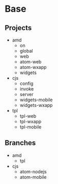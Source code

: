 # Base

## Projects

- amd
	- on
	- global
	- web
	- atom-web
	- atom-wxapp
	- widgets
- cjs
	- config
	- invoke
	- server
	- widgets-mobile
	- widgets-wxapp
- tpl
	- tpl-web
	- tpl-wxapp
	- tpl-mobile

## Branches

- amd
	- tpl
- cjs
	- atom-nodejs
	- atom-mobile
